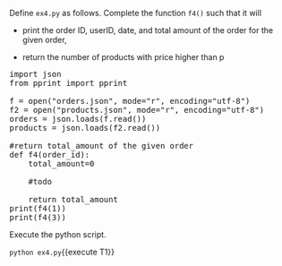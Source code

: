 Define `ex4.py` as follows. Complete the function `f4()` such that it will

* print the order ID, userID, date, and total amount of the order for the given order,

* return the number of products with price higher than p

<pre class="file" data-filename="ex4.py" data-target="replace">
import json
from pprint import pprint 

f = open("orders.json", mode="r", encoding="utf-8")
f2 = open("products.json", mode="r", encoding="utf-8")
orders = json.loads(f.read())
products = json.loads(f2.read())

#return total_amount of the given order
def f4(order_id):
    total_amount=0
	
	#todo
			
    return total_amount
print(f4(1))
print(f4(3))
</pre>


Execute the python script.

`python ex4.py`{{execute T1}}
